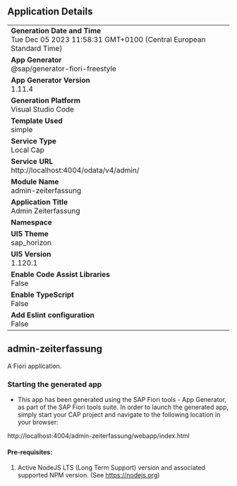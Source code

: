 ## Application Details
|               |
| ------------- |
|**Generation Date and Time**<br>Tue Dec 05 2023 11:58:31 GMT+0100 (Central European Standard Time)|
|**App Generator**<br>@sap/generator-fiori-freestyle|
|**App Generator Version**<br>1.11.4|
|**Generation Platform**<br>Visual Studio Code|
|**Template Used**<br>simple|
|**Service Type**<br>Local Cap|
|**Service URL**<br>http://localhost:4004/odata/v4/admin/
|**Module Name**<br>admin-zeiterfassung|
|**Application Title**<br>Admin Zeiterfassung|
|**Namespace**<br>|
|**UI5 Theme**<br>sap_horizon|
|**UI5 Version**<br>1.120.1|
|**Enable Code Assist Libraries**<br>False|
|**Enable TypeScript**<br>False|
|**Add Eslint configuration**<br>False|

## admin-zeiterfassung

A Fiori application.

### Starting the generated app

-   This app has been generated using the SAP Fiori tools - App Generator, as part of the SAP Fiori tools suite.  In order to launch the generated app, simply start your CAP project and navigate to the following location in your browser:

http://localhost:4004/admin-zeiterfassung/webapp/index.html

#### Pre-requisites:

1. Active NodeJS LTS (Long Term Support) version and associated supported NPM version.  (See https://nodejs.org)


